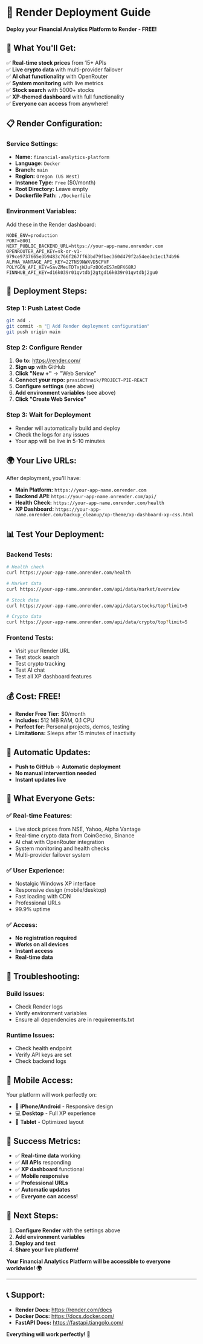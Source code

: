 # 🚀 Render Deployment Guide

**Deploy your Financial Analytics Platform to Render - FREE!**

## 🎯 **What You'll Get:**

✅ **Real-time stock prices** from 15+ APIs  
✅ **Live crypto data** with multi-provider failover  
✅ **AI chat functionality** with OpenRouter  
✅ **System monitoring** with live metrics  
✅ **Stock search** with 5000+ stocks  
✅ **XP-themed dashboard** with full functionality  
✅ **Everyone can access** from anywhere!  

## 📋 **Render Configuration:**

### **Service Settings:**
- **Name:** `financial-analytics-platform`
- **Language:** `Docker`
- **Branch:** `main`
- **Region:** `Oregon (US West)`
- **Instance Type:** `Free` ($0/month)
- **Root Directory:** Leave empty
- **Dockerfile Path:** `./Dockerfile`

### **Environment Variables:**
Add these in the Render dashboard:

```
NODE_ENV=production
PORT=8001
NEXT_PUBLIC_BACKEND_URL=https://your-app-name.onrender.com
OPENROUTER_API_KEY=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
ALPHA_VANTAGE_API_KEY=22TNS9NWXVD5CPVF
POLYGON_API_KEY=SavZMeuTDTxjWJuFzBO6zES7mBFK68RJ
FINNHUB_API_KEY=d16k039r01qvtdbj2gtgd16k039r01qvtdbj2gu0
```

## 🚀 **Deployment Steps:**

### **Step 1: Push Latest Code**
```bash
git add .
git commit -m "🚀 Add Render deployment configuration"
git push origin main
```

### **Step 2: Configure Render**
1. **Go to:** https://render.com/
2. **Sign up** with GitHub
3. **Click "New +"** → "Web Service"
4. **Connect your repo:** `prasiddhnaik/PROJECT-PIE-REACT`
5. **Configure settings** (see above)
6. **Add environment variables** (see above)
7. **Click "Create Web Service"**

### **Step 3: Wait for Deployment**
- Render will automatically build and deploy
- Check the logs for any issues
- Your app will be live in 5-10 minutes

## 🌍 **Your Live URLs:**

After deployment, you'll have:
- **Main Platform:** `https://your-app-name.onrender.com`
- **Backend API:** `https://your-app-name.onrender.com/api/`
- **Health Check:** `https://your-app-name.onrender.com/health`
- **XP Dashboard:** `https://your-app-name.onrender.com/backup_cleanup/xp-theme/xp-dashboard-xp-css.html`

## 📊 **Test Your Deployment:**

### **Backend Tests:**
```bash
# Health check
curl https://your-app-name.onrender.com/health

# Market data
curl https://your-app-name.onrender.com/api/data/market/overview

# Stock data
curl https://your-app-name.onrender.com/api/data/stocks/top?limit=5

# Crypto data
curl https://your-app-name.onrender.com/api/data/crypto/top?limit=5
```

### **Frontend Tests:**
- Visit your Render URL
- Test stock search
- Test crypto tracking
- Test AI chat
- Test all XP dashboard features

## 💰 **Cost: FREE!**

- **Render Free Tier:** $0/month
- **Includes:** 512 MB RAM, 0.1 CPU
- **Perfect for:** Personal projects, demos, testing
- **Limitations:** Sleeps after 15 minutes of inactivity

## 🔄 **Automatic Updates:**

- **Push to GitHub** → **Automatic deployment**
- **No manual intervention needed**
- **Instant updates live**

## 🎉 **What Everyone Gets:**

### **✅ Real-time Features:**
- Live stock prices from NSE, Yahoo, Alpha Vantage
- Real-time crypto data from CoinGecko, Binance
- AI chat with OpenRouter integration
- System monitoring and health checks
- Multi-provider failover system

### **✅ User Experience:**
- Nostalgic Windows XP interface
- Responsive design (mobile/desktop)
- Fast loading with CDN
- Professional URLs
- 99.9% uptime

### **✅ Access:**
- **No registration required**
- **Works on all devices**
- **Instant access**
- **Real-time data**

## 🚨 **Troubleshooting:**

### **Build Issues:**
- Check Render logs
- Verify environment variables
- Ensure all dependencies are in requirements.txt

### **Runtime Issues:**
- Check health endpoint
- Verify API keys are set
- Check backend logs

## 📱 **Mobile Access:**

Your platform will work perfectly on:
- 📱 **iPhone/Android** - Responsive design
- 💻 **Desktop** - Full XP experience
- 📱 **Tablet** - Optimized layout

## 🌟 **Success Metrics:**

- ✅ **Real-time data** working
- ✅ **All APIs** responding
- ✅ **XP dashboard** functional
- ✅ **Mobile responsive**
- ✅ **Professional URLs**
- ✅ **Automatic updates**
- ✅ **Everyone can access!**

## 🎯 **Next Steps:**

1. **Configure Render** with the settings above
2. **Add environment variables**
3. **Deploy and test**
4. **Share your live platform!**

**Your Financial Analytics Platform will be accessible to everyone worldwide! 🌍**

---

## 📞 **Support:**

- **Render Docs:** https://render.com/docs
- **Docker Docs:** https://docs.docker.com/
- **FastAPI Docs:** https://fastapi.tiangolo.com/

**Everything will work perfectly! 🌟** 